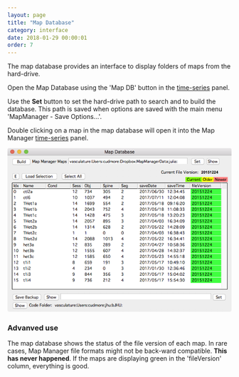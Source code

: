 ```yaml
---
layout: page
title: "Map Database"
category: interface
date: 2018-01-29 00:00:01
order: 7
---
```


The map database provides an interface to display folders of maps from the hard-drive.

Open the Map Database using the 'Map DB' button in the [time-series](time-series-panel) panel.

Use the **Set** button to set the hard-drive path to search and to build the database. This path is saved when options are saved with the main menu 'MapManager - Save Options...'.

Double clicking on a map in the map database will open it into the Map Manager [time-series](time-series-panel) panel.


<IMG class="img-float-center" SRC="images/mm3/map-database.png" WIDTH="650">

### Advanved use

The map database shows the status of the file version of each map. In rare cases, Map Manager file formats might not be back-ward compatible. **This has never happened**. If the maps are displaying green in the 'fileVersion' column, everything is good.